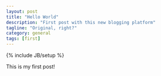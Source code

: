 ```yaml
---
layout: post
title: "Hello World"
description: "First post with this new blogging platform"
tagline: "Original, right?"
category: general
tags: [first]
---
```

{% include JB/setup %}

This is my first post!

